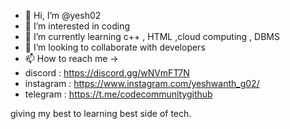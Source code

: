 - 👋 Hi, I’m @yesh02
- 👀 I’m interested in coding
- 🌱 I’m currently learning c++ , HTML ,cloud computing , DBMS
- 💞️ I’m looking to collaborate with developers
- 📫 How to reach me ->
- discord : https://discord.gg/wNVmFT7N
- instagram : https://www.instagram.com/yeshwanth_g02/
- telegram : https://t.me/codecommunitygithub

giving my best to learning best side of tech.

<!---
yesh02/yesh02 is a ✨ special ✨ repository because its `README.md` (this file) appears on your GitHub profile.
You can click the Preview link to take a look at your changes.
--->
